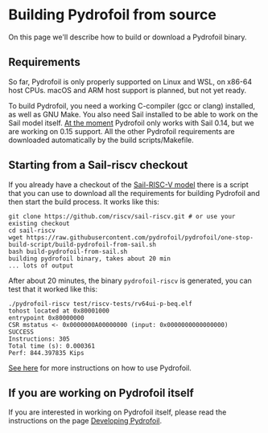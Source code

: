 # Building Pydrofoil from source

On this page we'll describe how to build or download a Pydrofoil binary.

## Requirements

So far, Pydrofoil is only properly supported on Linux and WSL, on x86-64 host
CPUs. macOS and ARM host support is planned, but not yet ready.

To build Pydrofoil, you need a working C-compiler (gcc or clang) installed, as
well as GNU Make. You also need Sail installed to be able to work on the
Sail model itself. [At the
moment](https://github.com/pydrofoil/pydrofoil/issues/31) Pydrofoil only works
with Sail 0.14, but we are working on 0.15 support. All the other Pydrofoil
requirements are downloaded automatically by the build scripts/Makefile.

## Starting from a Sail-riscv checkout

If you already have a checkout of the [Sail-RISC-V
model](https://github.com/riscv/sail-riscv) there is a script that you can use
to download all the requirements for building Pydrofoil and then start the build
process. It works like this:

```
git clone https://github.com/riscv/sail-riscv.git # or use your existing checkout
cd sail-riscv
wget https://raw.githubusercontent.com/pydrofoil/pydrofoil/one-stop-build-script/build-pydrofoil-from-sail.sh
bash build-pydrofoil-from-sail.sh
building pydrofoil binary, takes about 20 min
... lots of output
```

After about 20 minutes, the binary `pydrofoil-riscv` is generated, you can test
that it worked like this:

```
./pydrofoil-riscv test/riscv-tests/rv64ui-p-beq.elf
tohost located at 0x80001000
entrypoint 0x80000000
CSR mstatus <- 0x0000000A00000000 (input: 0x0000000000000000)
SUCCESS
Instructions: 305
Total time (s): 0.000361
Perf: 844.397835 Kips
```

[See here](using_pydrofoil.md) for more instructions on how to use Pydrofoil.


## If you are working on Pydrofoil itself

If you are interested in working on Pydrofoil itself, please read the
instructions on the page [Developing Pydrofoil](developing_pydrofoil.md).
